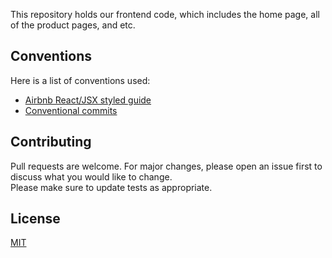 This repository holds our frontend code, which includes the home page, all of the product pages, and etc.

## Conventions
Here is a list of conventions used:
- [Airbnb React/JSX styled guide](https://github.com/airbnb/javascript/tree/master/react)
- [Conventional commits](https://www.conventionalcommits.org/en/v1.0.0)

## Contributing
Pull requests are welcome. For major changes, please open an issue first to discuss what you would like to change.  
Please make sure to update tests as appropriate.

## License
[MIT](https://choosealicense.com/licenses/mit/)
